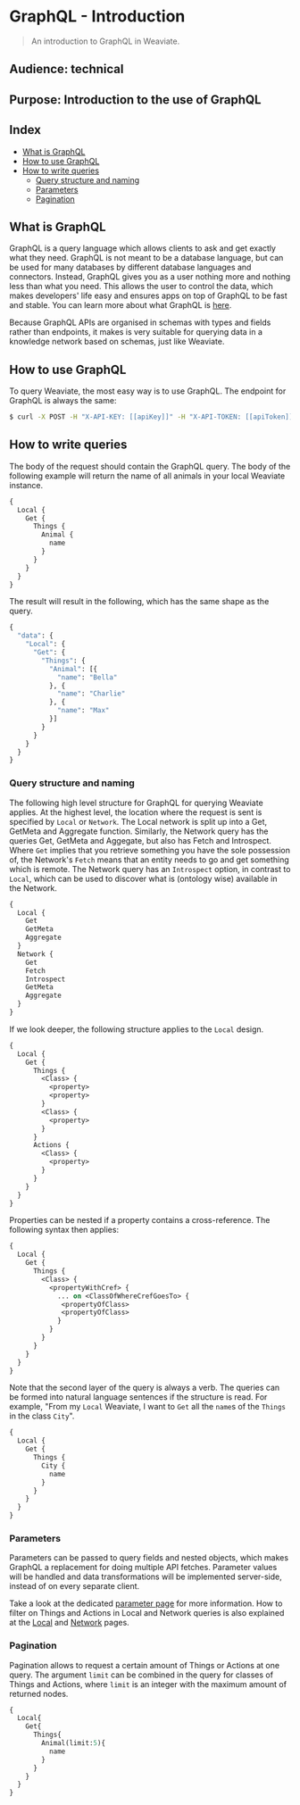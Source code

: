 # GraphQL - Introduction

> An introduction to GraphQL in Weaviate.

## Audience: technical

## Purpose: Introduction to the use of GraphQL

## Index

- [What is GraphQL](#what-is-graphql)
- [How to use GraphQL](#how-to-use-graphql)
- [How to write queries](#how-to-write-queries)
  - [Query structure and naming](#query-structure-and-naming)
  - [Parameters](#parameters)
  - [Pagination](#pagination)

## What is GraphQL

GraphQL is a query language which allows clients to ask and get exactly what they need. GraphQL is not meant to be a database language, but can be used for many databases by different database languages and connectors. Instead, GraphQL gives you as a user nothing more and nothing less than what you need. This allows the user to control the data, which makes developers' life easy and ensures apps on top of GraphQL to be fast and stable. You can learn more about what GraphQL is [here](https://graphql.org/).

Because GraphQL APIs are organised in schemas with types and fields rather than endpoints, it makes is very suitable for querying data in a knowledge network based on schemas, just like Weaviate.


## How to use GraphQL

To query Weaviate, the most easy way is to use GraphQL. The endpoint for GraphQL is always the same:

```bash
$ curl -X POST -H "X-API-KEY: [[apiKey]]" -H "X-API-TOKEN: [[apiToken]]" -H "Content-Type: application/json" --data '[[DATA]]' "https://weaviate-host/v1/graphql"
```

## How to write queries

The body of the request should contain the GraphQL query. The body of the following example will return the name of all animals in your local Weaviate instance.
```graphql
{
  Local {
    Get {
      Things {
        Animal {
          name
        }
      }
    }
  }
}
```

The result will result in the following, which has the same shape as the query. 
```graphql
{
  "data": {
    "Local": {
      "Get": {
        "Things": {
          "Animal": [{
            "name": "Bella"
          }, {
            "name": "Charlie"
          }, {
            "name": "Max"
          }]
        }
      }
    }
  }
}
```


### Query structure and naming

The following high level structure for GraphQL for querying Weaviate applies. At the highest level, the location where the request is sent is specified by `Local` or `Network`. The Local network is split up into a Get, GetMeta and Aggregate function. Similarly, the Network query has the queries Get, GetMeta and Aggegate, but also has Fetch and Introspect. Where `Get` implies that you retrieve something you have the sole possession of, the Network's `Fetch` means that an entity needs to go and get something which is remote. The Network query has an `Introspect` option, in contrast to `Local`, which can be used to discover what is (ontology wise) available in the Network.

``` graphql
{
  Local {
    Get
    GetMeta
    Aggregate
  }
  Network {
    Get
    Fetch
    Introspect
    GetMeta
    Aggregate
  }
}
```

If we look deeper, the following structure applies to the `Local` design.
``` graphql
{
  Local {
    Get {
      Things {
        <Class> {
          <property>
          <property>
        }
        <Class> {
          <property>
        }
      }
      Actions {
        <Class> {
          <property>
        }
      }
    }
  }
}
```
Properties can be nested if a property contains a cross-reference. The following syntax then applies:

``` graphql
{
  Local {
    Get {
      Things {
        <Class> {
          <propertyWithCref> {
            ... on <ClassOfWhereCrefGoesTo> {
             <propertyOfClass>
             <propertyOfClass>
            }
          }
        }
      }
    }
  }
}
```


Note that the second layer of the query is always a verb. The queries can be formed into natural language sentences if the structure is read. For example, "From my `Local` Weaviate, I want to `Get` all the `name`s of the `Things` in the class `City`".

``` graphql
{
  Local {
    Get {
      Things {
        City {
          name
        }
      }
    }
  }
}
```


### Parameters

Parameters can be passed to query fields and nested objects, which makes GraphQL a replacement for doing multiple API fetches. Parameter values will be handled and data transformations will be implemented server-side, instead of on every separate client. 

Take a look at the dedicated [parameter page](graphql_parameters.md) for more information. How to filter on Things and Actions in Local and Network queries is also explained at the [Local](graphql_local.md) and [Network](graphql_network.md) pages.


### Pagination

Pagination allows to request a certain amount of Things or Actions at one query. The argument `limit` can be combined in the query for classes of Things and Actions, where `limit` is an integer with the maximum amount of returned nodes.

``` graphql
{
  Local{
    Get{
      Things{
        Animal(limit:5){
          name
        }
      }
    }
  }
}
```
